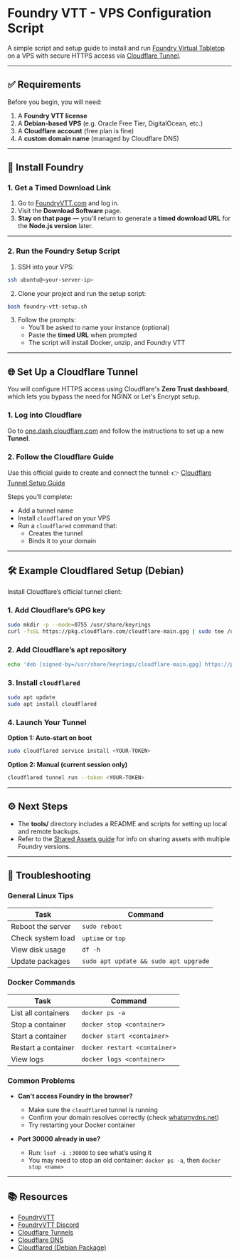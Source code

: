 # Foundry VTT - VPS Configuration Script

A simple script and setup guide to install and run [Foundry Virtual Tabletop](https://foundryvtt.com/) on a VPS with secure HTTPS access via [Cloudflare Tunnel](https://developers.cloudflare.com/cloudflare-one/).

---

## ✅ Requirements

Before you begin, you will need:

1. A **Foundry VTT license**
2. A **Debian-based VPS** (e.g. Oracle Free Tier, DigitalOcean, etc.)
3. A **Cloudflare account** (free plan is fine)
4. A **custom domain name** (managed by Cloudflare DNS)

---

## 🚀 Install Foundry

### 1. Get a Timed Download Link

1. Go to [FoundryVTT.com](https://foundryvtt.com/) and log in.
2. Visit the **Download Software** page.
3. **Stay on that page** — you’ll return to generate a **timed download URL** for the **Node.js version** later.

---

### 2. Run the Foundry Setup Script

1. SSH into your VPS:

```bash
ssh ubuntu@<your-server-ip>
```

2. Clone your project and run the setup script:

```bash
bash foundry-vtt-setup.sh
```

3. Follow the prompts:
   - You’ll be asked to name your instance (optional)
   - Paste the **timed URL** when prompted
   - The script will install Docker, unzip, and Foundry VTT

---

## 🌐 Set Up a Cloudflare Tunnel

You will configure HTTPS access using Cloudflare's **Zero Trust dashboard**, which lets you bypass the need for NGINX or Let's Encrypt setup.

### 1. Log into Cloudflare

Go to [one.dash.cloudflare.com](https://one.dash.cloudflare.com/) and follow the instructions to set up a new **Tunnel**.

### 2. Follow the Cloudflare Guide

Use this official guide to create and connect the tunnel:
👉 [Cloudflare Tunnel Setup Guide](https://developers.cloudflare.com/cloudflare-one/connections/connect-networks/get-started/create-remote-tunnel/)

Steps you’ll complete:

- Add a tunnel name
- Install `cloudflared` on your VPS
- Run a `cloudflared` command that:
  - Creates the tunnel
  - Binds it to your domain

---

## 🛠️ Example Cloudflared Setup (Debian)

Install Cloudflare’s official tunnel client:

### 1. Add Cloudflare’s GPG key

```bash
sudo mkdir -p --mode=0755 /usr/share/keyrings
curl -fsSL https://pkg.cloudflare.com/cloudflare-main.gpg | sudo tee /usr/share/keyrings/cloudflare-main.gpg >/dev/null
```

### 2. Add Cloudflare’s apt repository

```bash
echo 'deb [signed-by=/usr/share/keyrings/cloudflare-main.gpg] https://pkg.cloudflare.com/cloudflared any main' | sudo tee /etc/apt/sources.list.d/cloudflared.list
```

### 3. Install `cloudflared`

```bash
sudo apt update
sudo apt install cloudflared
```

### 4. Launch Your Tunnel

**Option 1: Auto-start on boot**

```bash
sudo cloudflared service install <YOUR-TOKEN>
```

**Option 2: Manual (current session only)**

```bash
cloudflared tunnel run --token <YOUR-TOKEN>
```
---

## ⚙️ Next Steps

- The **tools/** directory includes a README and scripts for setting up local and remote backups.
- Refer to the [Shared Assets guide](/guides/shared-assets.md) for info on sharing assets with multiple Foundry versions.
---

## 🔧 Troubleshooting

### General Linux Tips

| Task | Command |
|------|---------|
| Reboot the server | `sudo reboot` |
| Check system load | `uptime` or `top` |
| View disk usage | `df -h` |
| Update packages | `sudo apt update && sudo apt upgrade` |

### Docker Commands

| Task | Command |
|------|---------|
| List all containers | `docker ps -a` |
| Stop a container | `docker stop <container>` |
| Start a container | `docker start <container>` |
| Restart a container | `docker restart <container>` |
| View logs | `docker logs <container>` |

### Common Problems

- **Can't access Foundry in the browser?**
  - Make sure the `cloudflared` tunnel is running
  - Confirm your domain resolves correctly (check [whatsmydns.net](https://www.whatsmydns.net/#A/))
  - Try restarting your Docker container

- **Port 30000 already in use?**
  - Run: `lsof -i :30000` to see what’s using it
  - You may need to stop an old container: `docker ps -a`, then `docker stop <name>`

---

## 📚 Resources

- [FoundryVTT](https://foundryvtt.com/)
- [FoundryVTT Discord](https://discord.gg/foundryvtt)
- [Cloudflare Tunnels](https://developers.cloudflare.com/cloudflare-one/connections/connect-networks/)
- [Cloudflare DNS](https://developers.cloudflare.com/dns/)
- [Cloudflared (Debian Package)](https://pkg.cloudflare.com/)